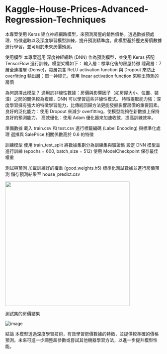 # Kaggle-House-Prices-Advanced-Regression-Techniques

本專案使用 Keras 建立神經網路模型，來預測房屋的銷售價格。透過數據預處理、特徵選取以及深度學習模型訓練，提升預測精準度。此模型基於歷史房價數據進行學習，並可用於未來房價預測。


使用模型
本專案選用 深度神經網路 (DNN) 作為預測模型，並使用 Keras 搭配 TensorFlow 進行訓練。模型架構如下：
輸入層：標準化後的房屋特徵
隱藏層：7 層全連接層 (Dense)，每層包含 ReLU activation function 與 Dropout 來防止 overfitting
輸出層：單一神經元，使用 linear activation function 來輸出預測的房價


為何選擇此模型？
適用於非線性數據：房價與影響因子（如房屋大小、位置、裝潢）之間的關係較為複雜，DNN 可以學習這些非線性模式。
特徵提取能力強：深度學習擁有強大的特徵學習能力，比傳統回歸方法更能發掘影響房價的重要因素。
良好的泛化能力：使用 Dropout 來減少 overfitting，使模型能夠在新數據上保持良好的預測能力。
高效優化：使用 Adam 優化器來加速收斂，提高訓練效率。


準備數據
載入 train.csv 和 test.csv
進行標籤編碼 (Label Encoding) 與標準化處理
選擇與 SalePrice 相關係數高於 0.6 的特徵


訓練模型
使用 train_test_split 將數據集劃分為訓練集與驗證集
設定 DNN 模型並進行訓練 (epochs = 600, batch_size = 512)
使用 ModelCheckpoint 保存最佳權重


測試與預測
加載訓練好的權重 (good.weights.h5)
標準化測試數據並進行房價預測
儲存預測結果至 house_predict.csv


<img src="https://github.com/user-attachments/assets/fca13c80-9d33-471f-b83d-b7442cee4c8b" width="400">

測試集的房價結果

![image](https://github.com/user-attachments/assets/2a350eaa-1553-4686-813b-d9f1c6ab782b)

結論
本模型透過深度學習技術，有效學習房價數據的特徵，並提供較準確的價格預測。未來可進一步調整超參數或嘗試其他機器學習方法，以進一步提升模型性能。
